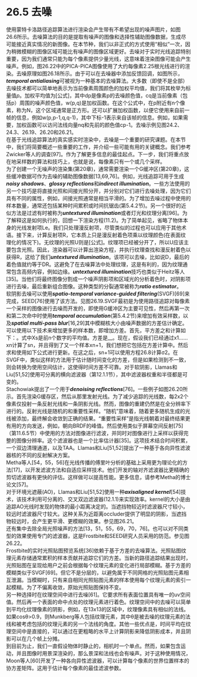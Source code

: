 # 26.5 去噪
使用蒙特卡洛路径追踪算法进行渲染会产生带有不希望出现的噪声图片，如图26.6所示。去噪算法的目的是提取有噪声的图像和选择性辅助图像数据，生成尽可能接近真实情况的新图像。在本节种，我们以非正式的方式使用“相似”一次，因为稍微模糊的图像区域可能比有噪声的图像区域更好。去噪对于实时光线追踪特别重要，因为我们通常只能为每个像素提供少量光线，这意味着渲染图像可能会产生噪声。例如，图26.22中的PICA-PICA图像使用了大约每像素2.25根光线进行的渲染。去噪原理如图26.18所示。由于可以在去噪器中添加反馈回调，如图所示，***temporal antialiasing***可被视为一种基本的去噪算法。大多数（即使不是全部）去噪技术都可以简单地表示为当前像素周围颜色的加权平均值，我们将其枚举为标量值*p*。加权平均值为[公式]，其中dp是像素p的去噪颜色值，cq是当前像素（包括p）周围的噪声颜色值，w(p,q)是加权函数。在这个公式中，在p附近有n个像素，称为N，这个区域通常是正方形。还可以扩展加权函数，以便它使用来自前一帧的信息，例如w(p,p-1,q,q-1)，其中下标-1表示来自该帧的信息。例如，如果需要，加权函数可以访问法线向量nq和先前的颜色值cp-1。去噪示例见图24.2、24.3、26.19、26.20和26.21。  
在基于光线追踪算法的真实感实时渲染中，去噪是一个重要的研究课题。在本节中，我们将简要概述一些重要的工作，并介绍一些可能有用的关键概念。我们参考Zwicker等人的调查[97]。作为了解更多信息的最佳起点。下一步，我们将重点放在地采样数的算法和技巧上，也就是说，每像素只有一个或几个采样。  
为了创建一个无噪声的渲染集(第20章)，通常需要渲染一个G缓冲区(第20章)，这些缓冲数据可作为去噪的辅助图像数据[13,69,76]。例如，光线追踪可用于生成***noisy shadows***、***glossy reflections***和***indirect illumination***。一些方法使用的另一个技巧是将直接光照和间接光照分开，并分别对它们进行去噪处理，因为它们具有不同的属性，例如，间接光照通常是相当平滑的。为了增加去噪过程中使用的样本数量，通常还包括某种时间累积或时间抗锯齿(第5.4.2节)。另一个很好的近似方法是过滤有时被称为***untextured illumination***或者灯光和纹理分离[96]。为了解释这是如何执行的，回想一下渲染方程(11.2)。为了简单起见，省略了物体本身的光线发射项Le。我们只处理漫反射项，尽管类似的过程也可以应用于其他术语。接下来，计算反射项R，它本质上只是漫反射着色项乘以纹理颜色(在表面纹理化的情况下)。无纹理的光照U则是[公式]。纹理项已经被分开了，所以U应该主要包含光照。因此，渲染器可以计算出渲染方程，并执行纹理查找和漫反射着色以获得R，这给了我们***untextured illumination***。该项可以去噪，比如说D，最后的着色值就约等于DR。这避免了在去噪算法中处理纹理，这是有利的，因为纹理通常包含高频内容，例如边缘。***untextured illumination***技巧也类似于Heitz等人[35]。当他们将最终图像分割成一个噪声阴影项和区域光的分析着色时，对阴影项进行去噪，最后重新组合图像。这种类型的分裂通常被称为***ratio estimator***。  
软阴影去噪可以使用***spatio-temporal variance-guided filtering***(SVGF)[69]来完成，SEED[76]使用了该方法。见图26.19.SVGF最初是为使用路径追踪对每像素一个采样的图像进行去噪而开发的，即使用G缓冲区为主要可见性，然后再第一次和第二次命中时使用***temporal accumulation***(第5.4.2节)来增加有效采样数，以及***spatial multi-pass blur***[16,29]其中模糊核大小由噪声数据的方差估计确定。  
可以使用以下技术来增加更多的样本数，即增加方差。首先，平方差之和计算如下：。式中Xs是前n个数字的平均值。方差是__。现在，假设我们已经通过x1……xn计算了sn，并且得到了又一个样本xn+1，我们想把它包括在方差计算中。然后求和使用如下公式进行更新。在这之后，sn+1可以使用方程26.8计算σ2。在SVGF中，类似这样的方法用于估计随时间变化的方差，但是如果检测到不一致，则会转换为使用空间估计，这使得时间方差不可靠。对于软阴影，Llamas和Liu[51,52]使用可分离的横向滤波器（第12.1.1节），其中滤波器权重和半径都是可变的。  
Stachowiak提出了一个用于***denoising reflections***[76]。一些例子如图26.20所示。首先渲染G缓存区，然后从那里发射光线。为了减少追踪的光线数，每2x2个像素仅投射一条反射光线和一条阴影光线。然而，图像的重建仍然是在全分辨率下进行的。反射光线是随机的和重要性采样。“随机”意味着，随着更多随机生成的光线被添加，最终解会收敛到正确的结果。“重要性采样”是指光线朝着对最终结果更有用的方向发送，例如，朝向BRDF的峰值。然后使用类似于屏幕空间反射[75]（第11.6.5节）中使用的方法对图像进行滤波，并同时对图像进行上采样以获得完整的图像分辨率。这个滤波器也是一个比率估计器[35]。这项技术结合时间积累，一个双边清理通道，以及TAA。Llamas和Liu[51,52]提出了一种基于各向异性滤波器核的不同的反射解决方案。  
Metha等人[54，55，56]在光线传播的傅里叶分析的基础上采用更为理论化的方法[17]，以开发滤波方法和自适应采样技术。他们开发的轴对齐滤波器比更精确的剪切滤波器有更快的评估。这样做可以提高性能。更多信息，请参考Metha的博士论文[57]。  
对于环境光遮蔽(AO)，Llamas和Liu[51,52]使用一种***axisaligned kernel***[54]技术，该技术利用可分离的、交叉双边滤波器(12.1.1)来实现效率。kernel的大小是由追踪AO光线时发现的物体的最小距离决定的。当遮挡物较近时滤波器尺寸较小，较远时滤波器尺寸较大。这种关系为近距离occluder提供了明显的阴影，当遮挡物较远时，会产生更平滑、更模糊的效果。参见图26.21。  
还有集中去除全局光照噪声的方法[13，51，55，69，70，76]。也可以对不同类型的效果使用专门的滤波器，这是Frostbite和SEED研究人员采用的防范。参见图26.22。  
Frostbite的实时光照贴图预览系统[36]依赖于基于方差的去噪算法。光照贴图纹理元素存储通常累积的样本贡献并追踪它们的方差。当新的路径追踪结果出现时，光照贴图在呈现给用户之前会根据每个纹理元素的变化进行局部模糊。基于方差的模糊类似于SVGF[69]。但它不是分层的，以避免属于不同网格的光照贴图元素相互泄漏。当模糊时，只有来自相同光照贴图元素的样本使用每个纹理元素的索引一起模糊。为了不偏离收敛，原始光照贴图保持不变。  
另一种选择时在纹理空间中进行去噪[61]。它要求所有表面位置具有唯一的uv空间值。然后再一个表面的命中点处的纹理元素进行着色。纹理空间中的去噪可以简单到平均化纹理像素的阴影，例如，在13x13的区域中，纹理像素具有相似的法线。如果cosθ>0.9，则Munkberg等人包括纹理元素，其中θ是被去噪的纹理元素的法线和被考虑包括的纹理元素的另一个法线的角度。其他一些优点是，时间平均在纹理空间中是直接的，可以通过在更粗略的水平上计算阴影来降低阴影成本，并且阴影可以在几个帧上分摊。  
到目前为止，我们一直假设物体时静止的，相机时一个单点。然而，如果包含运动，并且图像时用景深渲染的，那么景深和法线也会有噪声。对于这种使用情况，Moon等人[60]开发了一种各向异性滤波器，可以计算每个像素的世界位置样本的协方差矩阵。这用于估计每个像素的最佳滤波参数。  
